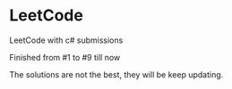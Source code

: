 # LeetCode
LeetCode with c# submissions

Finished from #1 to #9 till now

The solutions are not the best, they will be keep updating.
